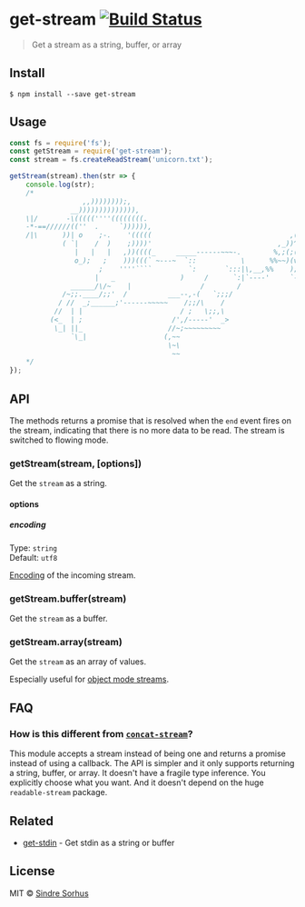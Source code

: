 # get-stream [![Build Status](https://travis-ci.org/sindresorhus/get-stream.svg?branch=master)](https://travis-ci.org/sindresorhus/get-stream)

> Get a stream as a string, buffer, or array


## Install

```
$ npm install --save get-stream
```


## Usage

```js
const fs = require('fs');
const getStream = require('get-stream');
const stream = fs.createReadStream('unicorn.txt');

getStream(stream).then(str => {
	console.log(str);
	/*
	              ,,))))))));,
	           __)))))))))))))),
	\|/       -\(((((''''((((((((.
	-*-==//////((''  .     `)))))),
	/|\      ))| o    ;-.    '(((((                                  ,(,
	         ( `|    /  )    ;))))'                               ,_))^;(~
	            |   |   |   ,))((((_     _____------~~~-.        %,;(;(>';'~
	            o_);   ;    )))(((` ~---~  `::           \      %%~~)(v;(`('~
	                  ;    ''''````         `:       `:::|\,__,%%    );`'; ~
	                 |   _                )     /      `:|`----'     `-'
	           ______/\/~    |                 /        /
	         /~;;.____/;;'  /          ___--,-(   `;;;/
	        / //  _;______;'------~~~~~    /;;/\    /
	       //  | |                        / ;   \;;,\
	      (<_  | ;                      /',/-----'  _>
	       \_| ||_                     //~;~~~~~~~~~
	           `\_|                   (,~~
	                                   \~\
	                                    ~~
	*/
});
```


## API

The methods returns a promise that is resolved when the `end` event fires on the stream, indicating that there is no more data to be read. The stream is switched to flowing mode.

### getStream(stream, [options])

Get the `stream` as a string.

#### options

##### encoding

Type: `string`<br>
Default: `utf8`

[Encoding](https://nodejs.org/api/buffer.html#buffer_buffer) of the incoming stream.

### getStream.buffer(stream)

Get the `stream` as a buffer.

### getStream.array(stream)

Get the `stream` as an array of values.

Especially useful for [object mode streams](https://nodesource.com/blog/understanding-object-streams/).


## FAQ

### How is this different from [`concat-stream`](https://github.com/maxogden/concat-stream)?

This module accepts a stream instead of being one and returns a promise instead of using a callback. The API is simpler and it only supports returning a string, buffer, or array. It doesn't have a fragile type inference. You explicitly choose what you want. And it doesn't depend on the huge `readable-stream` package.


## Related

- [get-stdin](https://github.com/sindresorhus/get-stdin) - Get stdin as a string or buffer


## License

MIT © [Sindre Sorhus](https://sindresorhus.com)
